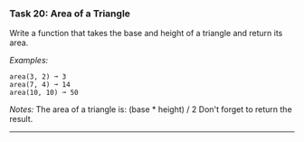 ### Task 20: Area of a Triangle
Write a function that takes the base and height of a triangle and return its area.

*Examples:*
```
area(3, 2) ➞ 3
area(7, 4) ➞ 14
area(10, 10) ➞ 50
```
*Notes:*
The area of a triangle is: (base * height) / 2
Don't forget to return the result.
***
